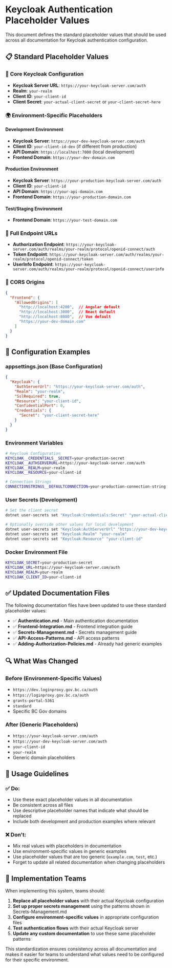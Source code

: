 # Keycloak Authentication Placeholder Values

This document defines the standard placeholder values that should be used across all documentation for Keycloak authentication configuration.

## 📋 Standard Placeholder Values

### 🔑 **Core Keycloak Configuration**
- **Keycloak Server URL**: `https://your-keycloak-server.com/auth`
- **Realm**: `your-realm`
- **Client ID**: `your-client-id`
- **Client Secret**: `your-actual-client-secret` or `your-client-secret-here`

### 🌍 **Environment-Specific Placeholders**

#### Development Environment
- **Keycloak Server**: `https://your-dev-keycloak-server.com/auth`
- **Client ID**: `your-client-id-dev` (if different from production)
- **API Domain**: `https://localhost:7000` (local development)
- **Frontend Domain**: `https://your-dev-domain.com`

#### Production Environment
- **Keycloak Server**: `https://your-production-keycloak-server.com/auth`
- **Client ID**: `your-client-id`
- **API Domain**: `https://your-api-domain.com`
- **Frontend Domain**: `https://your-production-domain.com`

#### Test/Staging Environment
- **Frontend Domain**: `https://your-test-domain.com`

### 🔗 **Full Endpoint URLs**
- **Authorization Endpoint**: `https://your-keycloak-server.com/auth/realms/your-realm/protocol/openid-connect/auth`
- **Token Endpoint**: `https://your-keycloak-server.com/auth/realms/your-realm/protocol/openid-connect/token`
- **UserInfo Endpoint**: `https://your-keycloak-server.com/auth/realms/your-realm/protocol/openid-connect/userinfo`

### 🎯 **CORS Origins**
```json
{
  "Frontend": {
    "AllowedOrigins": [
      "http://localhost:4200",  // Angular default
      "http://localhost:3000",  // React default  
      "http://localhost:8080",  // Vue default
      "https://your-dev-domain.com"
    ]
  }
}
```

## 🔧 **Configuration Examples**

### appsettings.json (Base Configuration)
```json
{
  "Keycloak": {
    "AuthServerUrl": "https://your-keycloak-server.com/auth",
    "Realm": "your-realm",
    "SslRequired": true,
    "Resource": "your-client-id",
    "ConfidentialPort": 0,
    "Credentials": {
      "Secret": "your-client-secret-here"
    }
  }
}
```

### Environment Variables
```bash
# Keycloak Configuration
KEYCLOAK__CREDENTIALS__SECRET=your-production-secret
KEYCLOAK__AUTHSERVERURL=https://your-keycloak-server.com/auth
KEYCLOAK__REALM=your-realm
KEYCLOAK__RESOURCE=your-client-id

# Connection Strings
CONNECTIONSTRINGS__DEFAULTCONNECTION=your-production-connection-string
```

### User Secrets (Development)
```bash
# Set the client secret
dotnet user-secrets set "Keycloak:Credentials:Secret" "your-actual-client-secret"

# Optionally override other values for local development
dotnet user-secrets set "Keycloak:AuthServerUrl" "https://your-dev-keycloak-server.com/auth"
dotnet user-secrets set "Keycloak:Realm" "your-realm"
dotnet user-secrets set "Keycloak:Resource" "your-client-id"
```

### Docker Environment File
```bash
KEYCLOAK_SECRET=your-production-secret
KEYCLOAK_URL=https://your-keycloak-server.com/auth
KEYCLOAK_REALM=your-realm
KEYCLOAK_CLIENT_ID=your-client-id
```

## ✅ **Updated Documentation Files**

The following documentation files have been updated to use these standard placeholder values:

- ✅ **Authentication.md** - Main authentication documentation
- ✅ **Frontend-Integration.md** - Frontend integration guide
- ✅ **Secrets-Management.md** - Secrets management guide
- ✅ **API-Access-Patterns.md** - API access patterns
- ✅ **Adding-Authorization-Policies.md** - Already had generic examples

## 🔍 **What Was Changed**

### Before (Environment-Specific Values)
- `https://dev.loginproxy.gov.bc.ca/auth`
- `https://loginproxy.gov.bc.ca/auth`
- `grants-portal-5361`
- `standard`
- Specific BC Gov domains

### After (Generic Placeholders)
- `https://your-keycloak-server.com/auth`
- `https://your-dev-keycloak-server.com/auth`
- `your-client-id`
- `your-realm`
- Generic domain placeholders

## 📝 **Usage Guidelines**

### ✅ **Do:**
- Use these exact placeholder values in all documentation
- Be consistent across all files
- Use descriptive placeholder names that indicate what should be replaced
- Include both development and production examples where relevant

### ❌ **Don't:**
- Mix real values with placeholders in documentation
- Use environment-specific values in generic examples
- Use placeholder values that are too generic (`example.com`, `test`, etc.)
- Forget to update all related documentation when changing placeholders

## 🚀 **Implementation Teams**

When implementing this system, teams should:

1. **Replace all placeholder values** with their actual Keycloak configuration
2. **Set up proper secrets management** using the patterns shown in Secrets-Management.md
3. **Configure environment-specific values** in appropriate configuration files
4. **Test authentication flows** with their actual Keycloak server
5. **Update any custom documentation** to use these same placeholder patterns

This standardization ensures consistency across all documentation and makes it easier for teams to understand what values need to be configured for their specific environment.
